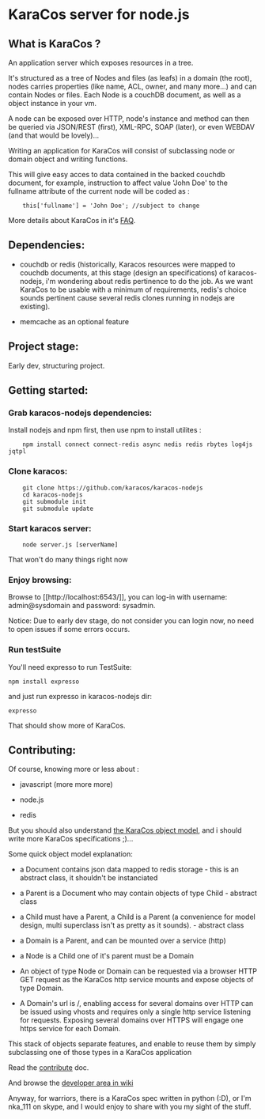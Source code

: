 # KaraCos server for node.js

## What is KaraCos ?

An application server which exposes resources in a tree.

It's structured as a tree of Nodes and files (as leafs) in a domain (the root), nodes carries properties (like name, ACL, owner, and many more...) and can contain Nodes or files. Each Node is a couchDB document, as well as a object instance in your vm.

A node can be exposed over HTTP, node's instance and method can then be queried via JSON/REST (first), XML-RPC, SOAP (later), or even WEBDAV (and that would be lovely)...

Writing an application for KaraCos will consist of subclassing node or domain object and writing functions. 

This will give easy acces to data contained in the backed couchdb document, for example, instruction to affect value 'John Doe' to the fullname attribute of the current node will be coded as :

		this['fullname'] = 'John Doe'; //subject to change

More details about KaraCos in it's [FAQ](https://github.com/karacos/karacos-nodejs/blob/master/FAQ.md).

## Dependencies:

* couchdb or redis (historically, Karacos resources were mapped to couchdb documents, at this stage (design an specifications) of karacos-nodejs, i'm wondering about redis pertinence to do the job. As we want KaraCos to be usable with a minimum of requirements, redis's choice sounds pertinent cause several redis clones running in nodejs are existing).

* memcache as an optional feature

## Project stage:

Early dev, structuring project.

## Getting started:

### Grab karacos-nodejs dependencies:

Install nodejs and npm first, then use npm to install utilites :

		npm install connect connect-redis async nedis redis rbytes log4js jqtpl
		
### Clone karacos:

		git clone https://github.com/karacos/karacos-nodejs
		cd karacos-nodejs
		git submodule init
		git submodule update

### Start karacos server:

		node server.js [serverName]

That won't do many things right now	

### Enjoy browsing:

Browse to [[http://localhost:6543/]], you can log-in with username: admin@sysdomain and password: sysadmin.

Notice: Due to early dev stage, do not consider you can login now, no need to open issues if some errors occurs.

### Run testSuite

You'll need expresso to run TestSuite:

    npm install expresso

and just run expresso in karacos-nodejs dir:

    expresso

That should show more of KaraCos.

## Contributing:

Of course, knowing more or less about :

* javascript (more more more)

* node.js

* redis

But you should also understand <a href="http://www.karacos.org/documentation/model/">the KaraCos object model</a>, and i should write more KaraCos specifications ;)...

Some quick object model explanation:

* a Document contains json data mapped to redis storage - this is an abstract class, it shouldn't be instanciated

* a Parent is a Document who may contain objects of type Child - abstract class

* a Child must have a Parent, a Child is a Parent (a convenience for model design, multi superclass isn't as pretty as it sounds). - abstract class

* a Domain is a Parent, and can be mounted over a service (http)

* a Node is a Child one of it's parent must be a Domain

* An object of type Node or Domain can be requested via a browser HTTP GET request as the KaraCos http service mounts and expose objects of type Domain.

* A Domain's url is /, enabling access for several domains over HTTP can be issued using vhosts and requires only a single http service listening for requests. Exposing several domains over HTTPS will engage one https service for each Domain.

This stack of objects separate features, and enable to reuse them by simply subclassing one of those types in a KaraCos application

Read the [contribute](https://github.com/karacos/karacos-nodejs/blob/master/docs/CONTRIBUTE.md) doc.

And browse the [developer area in wiki](https://github.com/karacos/karacos-nodejs/wiki/KaraCos-nodejs-developer-area)

Anyway, for warriors, there is a KaraCos spec written in python (:D), or I'm nka_111 on skype, and I would enjoy to share with you my sight of the stuff.
